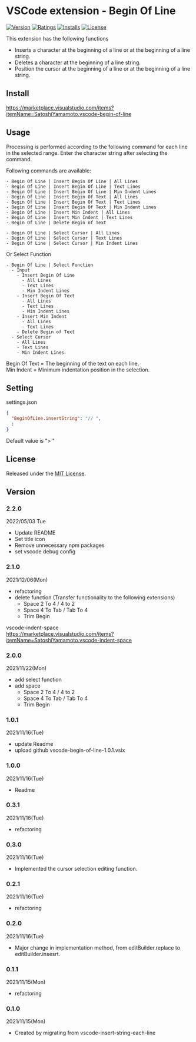 # VSCode extension - Begin Of Line

[![Version][version-badge]][marketplace]
[![Ratings][ratings-badge]][marketplace-ratings]
[![Installs][installs-badge]][marketplace]
[![License][license-badge]][license]

[version-badge]: https://vsmarketplacebadge.apphb.com/version/SatoshiYamamoto.vscode-begin-of-line.svg
[ratings-badge]: https://vsmarketplacebadge.apphb.com/rating/SatoshiYamamoto.vscode-begin-of-line.svg
[installs-badge]: https://vsmarketplacebadge.apphb.com/installs/SatoshiYamamoto.vscode-begin-of-line.svg
[license-badge]: https://img.shields.io/github/license/standard-software/vscode-begin-of-line.svg

[marketplace]: https://marketplace.visualstudio.com/items?itemName=SatoshiYamamoto.vscode-begin-of-line
[marketplace-ratings]: https://marketplace.visualstudio.com/items?itemName=SatoshiYamamoto.vscode-begin-of-line#review-details
[license]: https://github.com/standard-software/vscode-begin-of-line/blob/master/LICENSE

This extension has the following functions
- Inserts a character at the beginning of a line or at the beginning of a line string.
- Deletes a character at the beginning of a line string.
- Position the cursor at the beginning of a line or at the beginning of a line string.

## Install

https://marketplace.visualstudio.com/items?itemName=SatoshiYamamoto.vscode-begin-of-line

## Usage

Processing is performed according to the following command for each line in the selected range.
Enter the character string after selecting the command.

Following commands are available:

```
- Begin Of Line | Insert Begin Of Line | All Lines
- Begin Of Line | Insert Begin Of Line | Text Lines
- Begin Of Line | Insert Begin Of Line | Min Indent Lines
- Begin Of Line | Insert Begin Of Text | All Lines
- Begin Of Line | Insert Begin Of Text | Text Lines
- Begin Of Line | Insert Begin Of Text | Min Indent Lines
- Begin Of Line | Insert Min Indent | All Lines
- Begin Of Line | Insert Min Indent | Text Lines
- Begin Of Line | Delete Begin of Text

- Begin Of Line | Select Cursor | All Lines
- Begin Of Line | Select Cursor | Text Lines
- Begin Of Line | Select Cursor | Min Indent Lines
```

Or Select Function

```
- Begin Of Line | Select Function
  - Input
    - Insert Begin Of Line
      - All Lines
      - Text Lines
      - Min Indent Lines
    - Insert Begin Of Text
      - All Lines
      - Text Lines
      - Min Indent Lines
    - Insert Min Indent
      - All Lines
      - Text Lines
    - Delete Begin of Text
  - Select Cursor
    - All Lines
    - Text Lines
    - Min Indent Lines
```

Begin Of Text = The beginning of the text on each line.  
Min Indent = Minimum indentation position in the selection.  

## Setting

settings.json

```json
{
  "BeginOfLine.insertString": "// ",
  :
}
```
Default value is "> "


## License

Released under the [MIT License][license].

## Version

### 2.2.0
2022/05/03 Tue
- Update README
- Set title icon
- Remove unnecessary npm packages
- set vscode debug config

### 2.1.0
2021/12/06(Mon)
- refactoring
- delete function (Transfer functionality to the following extensions)
  - Space 2 To 4 / 4 to 2
  - Space 4 To Tab / Tab To 4
  - Trim Begin  
  
vscode-indent-space  
https://marketplace.visualstudio.com/items?itemName=SatoshiYamamoto.vscode-indent-space

### 2.0.0
2021/11/22(Mon)
- add select function
- add space
  - Space 2 To 4 / 4 to 2
  - Space 4 To Tab / Tab To 4
  - Trim Begin

### 1.0.1
2021/11/16(Tue)
- update Readme
- upload github vscode-begin-of-line-1.0.1.vsix

### 1.0.0
2021/11/16(Tue)
- Readme

### 0.3.1
2021/11/16(Tue)
- refactoring

### 0.3.0
2021/11/16(Tue)
- Implemented the cursor selection editing function.

### 0.2.1
2021/11/16(Tue)
- refactoring

### 0.2.0
2021/11/16(Tue)
- Major change in implementation method, from editBuilder.replace to editBuilder.insesrt.

### 0.1.1
2021/11/15(Mon)
- refactoring

### 0.1.0
2021/11/15(Mon)
- Created by migrating from vscode-insert-string-each-line
